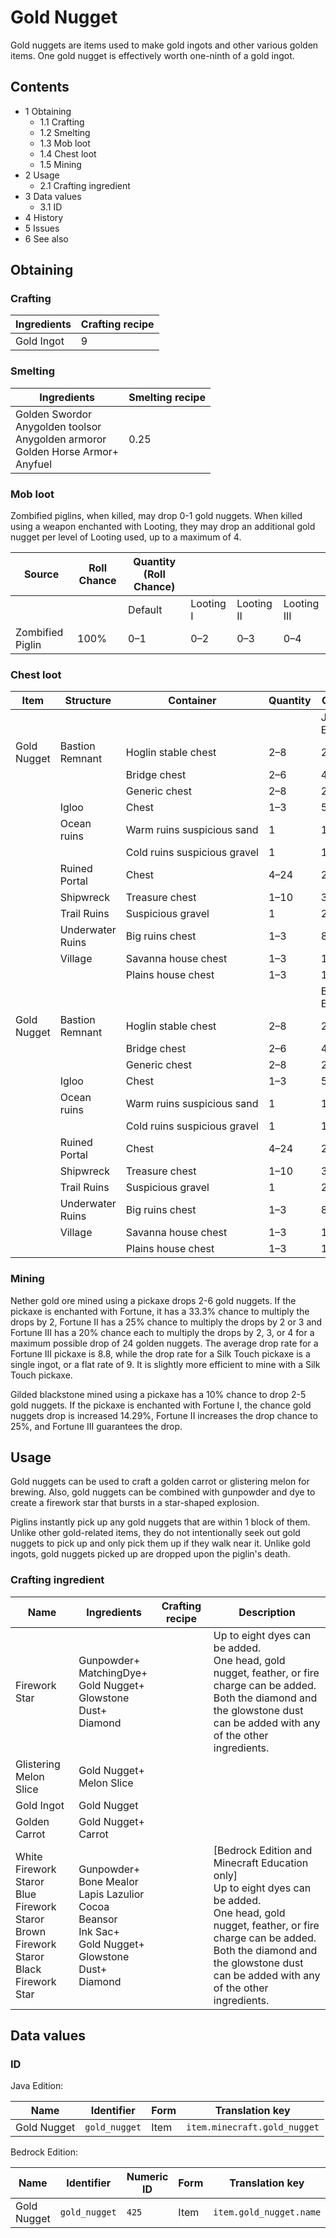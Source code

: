 # Gold Nugget
Gold nuggets are items used to make gold ingots and other various golden items. One gold nugget is effectively worth one-ninth of a gold ingot.

## Contents
- 1 Obtaining
	- 1.1 Crafting
	- 1.2 Smelting
	- 1.3 Mob loot
	- 1.4 Chest loot
	- 1.5 Mining
- 2 Usage
	- 2.1 Crafting ingredient
- 3 Data values
	- 3.1 ID
- 4 History
- 5 Issues
- 6 See also

## Obtaining
### Crafting
| Ingredients | Crafting recipe |
|-------------|-----------------|
| Gold Ingot  | 9               |

### Smelting
| Ingredients                                                                                    | Smelting recipe |
|------------------------------------------------------------------------------------------------|-----------------|
| Golden Swordor<br/>Anygolden toolsor<br/>Anygolden armoror<br/>Golden Horse Armor+<br/>Anyfuel | 0.25            |

### Mob loot
Zombified piglins, when killed, may drop 0-1 gold nuggets. When killed using a weapon enchanted with Looting, they may drop an additional gold nugget per level of Looting used, up to a maximum of 4.

| Source           | Roll Chance | Quantity (Roll Chance) |           |            |             |
|------------------|-------------|------------------------|-----------|------------|-------------|
|                  |             | Default                | Looting I | Looting II | Looting III |
| Zombified Piglin | 100%        | 0–1                    | 0–2       | 0–3        | 0–4         |

### Chest loot
| Item        | Structure        | Container                    | Quantity | Chance          |
|-------------|------------------|------------------------------|----------|-----------------|
|             |                  |                              |          | Java Edition    |
| Gold Nugget | Bastion Remnant  | Hoglin stable chest          | 2–8      | 22.8%           |
|             |                  | Bridge chest                 | 2–6      | 47.9%           |
|             |                  | Generic chest                | 2–8      | 24.4%           |
|             | Igloo            | Chest                        | 1–3      | 55.3%           |
|             | Ocean ruins      | Warm ruins suspicious sand   | 1        | 13.3%           |
|             |                  | Cold ruins suspicious gravel | 1        | 13.3%           |
|             | Ruined Portal    | Chest                        | 4–24     | 20.5%           |
|             | Shipwreck        | Treasure chest               | 1–10     | 36.6%           |
|             | Trail Ruins      | Suspicious gravel            | 1        | 2.2%            |
|             | Underwater Ruins | Big ruins chest              | 1–3      | 81%             |
|             | Village          | Savanna house chest          | 1–3      | 11.3%           |
|             |                  | Plains house chest           | 1–3      | 12.1%           |
|             |                  |                              |          | Bedrock Edition |
| Gold Nugget | Bastion Remnant  | Hoglin stable chest          | 2–8      | 22.8%           |
|             |                  | Bridge chest                 | 2–6      | 47.9%           |
|             |                  | Generic chest                | 2–8      | 24.4%           |
|             | Igloo            | Chest                        | 1–3      | 55.3%           |
|             | Ocean ruins      | Warm ruins suspicious sand   | 1        | 13.3%           |
|             |                  | Cold ruins suspicious gravel | 1        | 13.3%           |
|             | Ruined Portal    | Chest                        | 4–24     | 20.5%           |
|             | Shipwreck        | Treasure chest               | 1–10     | 36.6%           |
|             | Trail Ruins      | Suspicious gravel            | 1        | 2.2%            |
|             | Underwater Ruins | Big ruins chest              | 1–3      | 81%             |
|             | Village          | Savanna house chest          | 1–3      | 11.3%           |
|             |                  | Plains house chest           | 1–3      | 12.1%           |

### Mining
Nether gold ore mined using a pickaxe drops 2-6 gold nuggets. If the pickaxe is enchanted with Fortune, it has a 33.3% chance to multiply the drops by 2, Fortune II has a 25% chance to multiply the drops by 2 or 3 and Fortune III has a 20% chance each to multiply the drops by 2, 3, or 4 for a maximum possible drop of 24 golden nuggets. The average drop rate for a Fortune III pickaxe is 8.8, while the drop rate for a Silk Touch pickaxe is a single ingot, or a flat rate of 9. It is slightly more efficient to mine with a Silk Touch pickaxe. 

Gilded blackstone mined using a pickaxe has a 10% chance to drop 2-5 gold nuggets. If the pickaxe is enchanted with Fortune I, the chance gold nuggets drop is increased 14.29%, Fortune II increases the drop chance to 25%, and Fortune III guarantees the drop.

## Usage
Gold nuggets can be used to craft a golden carrot or glistering melon for brewing. Also, gold nuggets can be combined with gunpowder and dye to create a firework star that bursts in a star-shaped explosion. 

Piglins instantly pick up any gold nuggets that are within 1 block of them. Unlike other gold-related items, they do not intentionally seek out gold nuggets to pick up and only pick them up if they walk near it. Unlike gold ingots, gold nuggets picked up are dropped upon the piglin's death. 

### Crafting ingredient
| Name                                                                                             | Ingredients                                                                                                                   | Crafting recipe | Description                                                                                                                                                                                                                                      |
|--------------------------------------------------------------------------------------------------|-------------------------------------------------------------------------------------------------------------------------------|-----------------|--------------------------------------------------------------------------------------------------------------------------------------------------------------------------------------------------------------------------------------------------|
| Firework Star                                                                                    | Gunpowder+<br/>MatchingDye+<br/>Gold Nugget+<br/>Glowstone Dust+<br/>Diamond                                                  |                 | Up to eight dyes can be added.<br/>One head, gold nugget, feather, or fire charge can be added.<br/>Both the diamond and the glowstone dust can be added with any of the other ingredients.                                                      |
| Glistering Melon Slice                                                                           | Gold Nugget+<br/>Melon Slice                                                                                                  |                 |                                                                                                                                                                                                                                                  |
| Gold Ingot                                                                                       | Gold Nugget                                                                                                                   |                 |                                                                                                                                                                                                                                                  |
| Golden Carrot                                                                                    | Gold Nugget+<br/>Carrot                                                                                                       |                 |                                                                                                                                                                                                                                                  |
| White Firework Staror<br/>Blue Firework Staror<br/>Brown Firework Staror<br/>Black Firework Star | Gunpowder+<br/>Bone Mealor<br/>Lapis Lazulior<br/>Cocoa Beansor<br/>Ink Sac+<br/>Gold Nugget+<br/>Glowstone Dust+<br/>Diamond |                 | ‌[Bedrock Edition and Minecraft Education  only]<br/>Up to eight dyes can be added.<br/>One head, gold nugget, feather, or fire charge can be added.<br/>Both the diamond and the glowstone dust can be added with any of the other ingredients. |

## Data values
### ID
Java Edition:

| Name        | Identifier    | Form | Translation key              |
|-------------|---------------|------|------------------------------|
| Gold Nugget | `gold_nugget` | Item | `item.minecraft.gold_nugget` |

Bedrock Edition:

| Name        | Identifier    | Numeric ID | Form | Translation key         |
|-------------|---------------|------------|------|-------------------------|
| Gold Nugget | `gold_nugget` | `425`      | Item | `item.gold_nugget.name` |


